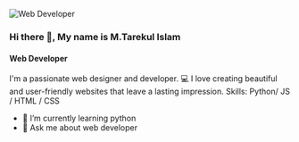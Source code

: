 ![Web Developer](https://pbs.twimg.com/profile_banners/1790116920638767104/1726403168/600x200)
### Hi there 👋, My name is M.Tarekul Islam
#### Web Developer

I'm a passionate web designer and developer. 💻 I love creating beautiful and user-friendly websites that leave a lasting impression.
Skills: Python/ JS / HTML / CSS

- 🌱 I’m currently learning python 
- 💬 Ask me about web developer 


